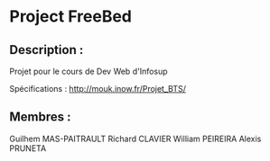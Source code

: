 Project FreeBed
===============

Description :
-------------
Projet pour le cours de Dev Web d'Infosup

Spécifications : http://mouk.inow.fr/Projet_BTS/


Membres :
---------
Guilhem MAS-PAITRAULT
Richard CLAVIER
William PEIREIRA
Alexis PRUNETA